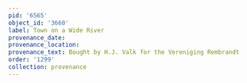 ```yaml
---
pid: '6565'
object_id: '3660'
label: Town on a Wide River
provenance_date:
provenance_location:
provenance_text: Bought by H.J. Valk for the Vereniging Rembrandt
order: '1299'
collection: provenance
---
```

